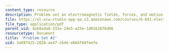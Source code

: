 ```yaml
---
content_type: resource
description: Problem set on electromagnetic fields, forces, and motion.
file: https://ol-ocw-studio-app-qa.s3.amazonaws.com/courses/6-641-electromagnetic-fields-forces-and-motion-spring-2009/3a6974252028ae47c64ee664f60feefe_MIT6_641s09_pset02.pdf
file_type: application/pdf
parent_uid: 4ab8ada8-331e-24e5-a25e-1d01626f6d06
resourcetype: Document
title: 'Problem Set #2'
uid: 3a697425-2028-ae47-c64e-e664f60feefe
---
```

